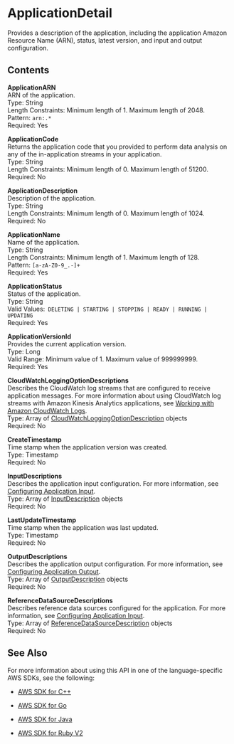 # ApplicationDetail<a name="API_ApplicationDetail"></a>

Provides a description of the application, including the application Amazon Resource Name \(ARN\), status, latest version, and input and output configuration\.

## Contents<a name="API_ApplicationDetail_Contents"></a>

 **ApplicationARN**   
ARN of the application\.  
Type: String  
Length Constraints: Minimum length of 1\. Maximum length of 2048\.  
Pattern: `arn:.*`   
Required: Yes

 **ApplicationCode**   
Returns the application code that you provided to perform data analysis on any of the in\-application streams in your application\.  
Type: String  
Length Constraints: Minimum length of 0\. Maximum length of 51200\.  
Required: No

 **ApplicationDescription**   
Description of the application\.  
Type: String  
Length Constraints: Minimum length of 0\. Maximum length of 1024\.  
Required: No

 **ApplicationName**   
Name of the application\.  
Type: String  
Length Constraints: Minimum length of 1\. Maximum length of 128\.  
Pattern: `[a-zA-Z0-9_.-]+`   
Required: Yes

 **ApplicationStatus**   
Status of the application\.  
Type: String  
Valid Values:` DELETING | STARTING | STOPPING | READY | RUNNING | UPDATING`   
Required: Yes

 **ApplicationVersionId**   
Provides the current application version\.  
Type: Long  
Valid Range: Minimum value of 1\. Maximum value of 999999999\.  
Required: Yes

 **CloudWatchLoggingOptionDescriptions**   
Describes the CloudWatch log streams that are configured to receive application messages\. For more information about using CloudWatch log streams with Amazon Kinesis Analytics applications, see [Working with Amazon CloudWatch Logs](http://docs.aws.amazon.com/kinesisanalytics/latest/dev/cloudwatch-logs.html)\.   
Type: Array of [CloudWatchLoggingOptionDescription](API_CloudWatchLoggingOptionDescription.md) objects  
Required: No

 **CreateTimestamp**   
Time stamp when the application version was created\.  
Type: Timestamp  
Required: No

 **InputDescriptions**   
Describes the application input configuration\. For more information, see [Configuring Application Input](http://docs.aws.amazon.com/kinesisanalytics/latest/dev/how-it-works-input.html)\.   
Type: Array of [InputDescription](API_InputDescription.md) objects  
Required: No

 **LastUpdateTimestamp**   
Time stamp when the application was last updated\.  
Type: Timestamp  
Required: No

 **OutputDescriptions**   
Describes the application output configuration\. For more information, see [Configuring Application Output](http://docs.aws.amazon.com/kinesisanalytics/latest/dev/how-it-works-output.html)\.   
Type: Array of [OutputDescription](API_OutputDescription.md) objects  
Required: No

 **ReferenceDataSourceDescriptions**   
Describes reference data sources configured for the application\. For more information, see [Configuring Application Input](http://docs.aws.amazon.com/kinesisanalytics/latest/dev/how-it-works-input.html)\.   
Type: Array of [ReferenceDataSourceDescription](API_ReferenceDataSourceDescription.md) objects  
Required: No

## See Also<a name="API_ApplicationDetail_SeeAlso"></a>

For more information about using this API in one of the language\-specific AWS SDKs, see the following:

+  [AWS SDK for C\+\+](http://docs.aws.amazon.com/goto/SdkForCpp/kinesisanalytics-2015-08-14/ApplicationDetail) 

+  [AWS SDK for Go](http://docs.aws.amazon.com/goto/SdkForGoV1/kinesisanalytics-2015-08-14/ApplicationDetail) 

+  [AWS SDK for Java](http://docs.aws.amazon.com/goto/SdkForJava/kinesisanalytics-2015-08-14/ApplicationDetail) 

+  [AWS SDK for Ruby V2](http://docs.aws.amazon.com/goto/SdkForRubyV2/kinesisanalytics-2015-08-14/ApplicationDetail) 